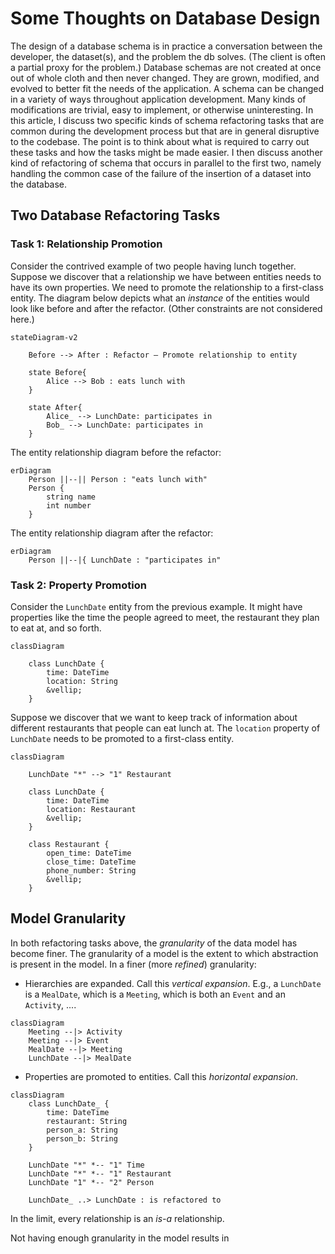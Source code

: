 # Some Thoughts on Database Design

The design of a database schema is in practice a conversation between the developer, the dataset(s), and the problem the
db solves. (The client is often a partial proxy for the problem.) Database schemas are not created at once out of whole
cloth and then never changed. They are grown, modified, and evolved to better fit the needs of the application. A schema
can be changed in a variety of ways throughout application development. Many kinds of modifications are trivial, easy to
implement, or otherwise uninteresting. In this article, I discuss two specific kinds of schema refactoring tasks
that are common during the development process but that are in general disruptive to the codebase. The point is to
think about what is required to carry out these tasks and how the tasks might be made easier. I then discuss another
kind of refactoring of schema that occurs in parallel to the first two, namely handling the common case of the failure
of the insertion of a dataset into the database.

## Two Database Refactoring Tasks

### Task 1: Relationship Promotion

Consider the contrived example of two people having lunch together. Suppose we discover that a relationship we have between entities needs to have its own properties. We need to promote the relationship to
a first-class entity. The diagram below depicts what an *instance* of the entities would look like before and after the
refactor. (Other constraints are not considered here.)

``` mermaid
stateDiagram-v2

    Before --> After : Refactor — Promote relationship to entity

    state Before{
        Alice --> Bob : eats lunch with
    }

    state After{
        Alice_ --> LunchDate: participates in
        Bob_ --> LunchDate: participates in
    }
```

 The entity relationship diagram before the refactor:

``` mermaid
erDiagram
    Person ||--|| Person : "eats lunch with"
    Person {
        string name
        int number
    }
```
The entity relationship diagram after the refactor:

``` mermaid
erDiagram
    Person ||--|{ LunchDate : "participates in"
```

### Task 2: Property Promotion

Consider the `LunchDate` entity from the previous example. It might have properties like the time the people agreed to
meet, the restaurant they plan to eat at, and so forth.

```mermaid
classDiagram

    class LunchDate {
        time: DateTime
        location: String
        &vellip;
    }
```

Suppose we discover that we want to keep track of information
about different restaurants that people can eat lunch at. The `location` property of `LunchDate` needs to be promoted to
a first-class entity.


```mermaid
classDiagram

    LunchDate "*" --> "1" Restaurant

    class LunchDate {
        time: DateTime
        location: Restaurant
        &vellip;
    }

    class Restaurant {
        open_time: DateTime
        close_time: DateTime
        phone_number: String
        &vellip;
    }

```

## Model Granularity

In both refactoring tasks above, the *granularity* of the data model has become finer. The granularity of a model is the
extent to which abstraction is present in the model. In a finer (more *refined*) granularity:

* Hierarchies are expanded. Call this *vertical expansion*. E.g., a `LunchDate` is a `MealDate`, which is a `Meeting`, which is both an `Event` and an `Activity`,
  ....

```mermaid
classDiagram
    Meeting --|> Activity
    Meeting --|> Event
    MealDate --|> Meeting
    LunchDate --|> MealDate
```

* Properties are promoted to entities. Call this *horizontal expansion*.


```mermaid
classDiagram
    class LunchDate_ {
        time: DateTime
        restaurant: String
        person_a: String
        person_b: String
    }

    LunchDate "*" *-- "1" Time
    LunchDate "*" *-- "1" Restaurant
    LunchDate "1" *-- "2" Person

    LunchDate_ ..> LunchDate : is refactored to
```

In the limit, every relationship is an *is-a* relationship.


Not having enough granularity in the model results in 
